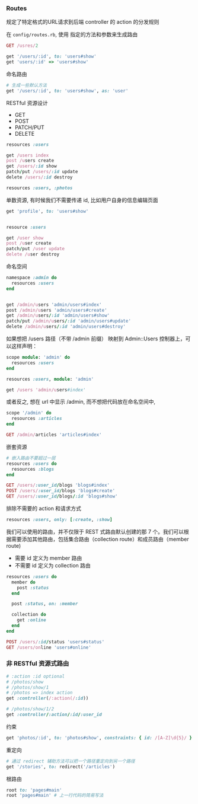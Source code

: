 ### Routes

规定了特定格式的URL请求到后端 controller 的 action 的分发规则

在 `config/routes.rb`, 使用 指定的方法和参数来生成路由


```rb
GET /usres/2

get '/users/:id', to: 'users#show'
get 'users/:id' => 'users#show'
```

命名路由

```rb
# 生成一些默认方法
get '/users/:id', to: 'users#show', as: 'user'
```

RESTful 资源设计

- GET
- POST
- PATCH/PUT
- DELETE

```rb
resources :users

get /users index
post /users create
get /users/:id show
patch/put /users/:id update
delete /users/:id destroy

resources :users, :photos
```

单数资源, 有时候我们不需要传递 id, 比如用户自身的信息编辑页面

```rb
get 'profile', to: 'users#show'


resource :users

get /user show
post /user create
patch/put /user update
delete /user destroy
```


命名空间

```rb
namespace :admin do
  resources :users
end


get /admin/users 'admin/users#index' 
post /admin/users 'admin/users#create'
get /admin/users/:id 'admin/users#show'
patch/put /admin/users/:id 'admin/users#update'
delete /admin/users/:id 'admin/users#destroy'
```

如果想把 /users 路径（不带 /admin 前缀） 映射到 Admin::Users 控制器上，可以这样声明：

```rb
scope module: 'admin' do
  resources :users
end

resources :users, module: 'admin'

get /users 'admin/users#index'
```

或者反之, 想在 url 中显示 /admin, 而不想把代码放在命名空间中, 

```rb
scope '/admin' do
  resources :articles
end

GET /admin/articles 'articles#index'
```

嵌套资源

```rb
# 嵌入路由不要超过一层
resources :users do
  resources :blogs
end

GET /users/:user_id/blogs 'blogs#index'
POST /users/:user_id/blogs 'blogs#create'
GET /users/:user_id/blogs/:id 'blogs#show'
```

排除不需要的 action 和请求方式

```rb
resources :users, only: [:create, :show]
```

我们可以使用的路由，并不仅限于 REST 式路由默认创建的那 7 个。我们可以根据需要添加其他路由，包括集合路由（collection route）和成员路由（member route)

- 需要 id 定义为 member 路由
- 不需要 id 定义为 collection 路由

```rb
resources :users do
  member do
    post :status
  end

  post :status, on: :member

  collection do
    get :online
  end
end

POST /users/:id/status 'users#status'
GET /users/online 'users#online'
```

### 非 RESTful 资源式路由

```rb
# :action :id optional
# /photos/show
# /photos/show/1
# /photos => index action
get :controller(/:action(/:id))

# /photos/show/1/2
get :controller/:action/:id/:user_id
```

约束

```rb
get 'photos/:id', to: 'photos#show', constraints: { id: /[A-Z]\d{5}/ }
```

重定向

```rb
# 通过 redirect 辅助方法可以把一个路径重定向到另一个路径
get '/stories', to: redirect('/articles')

```

根路由

```rb
root to: 'pages#main'
root 'pages#main' # 上一行代码的简易写法
```
